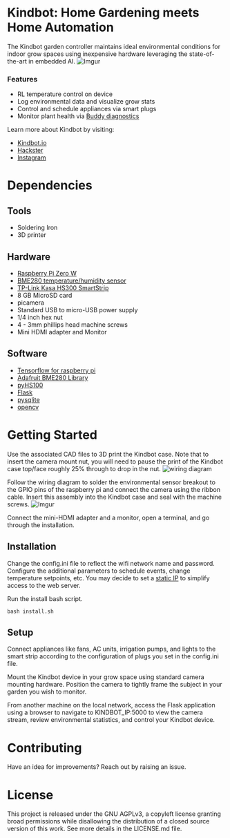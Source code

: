 # Kindbot: Home Gardening meets Home Automation

The Kindbot garden controller maintains ideal environmental conditions for indoor grow spaces using inexpensive hardware leveraging the state-of-the-art in embedded AI.
![Imgur](https://i.imgur.com/3rnUhnL.gifv)

### Features
 * RL temperature control on device
 * Log environmental data and visualize grow stats
 * Control and schedule appliances via smart plugs
 * Monitor plant health via [Buddy diagnostics](https://buddy.kindbot.io)

Learn more about Kindbot by visiting:
 * [Kindbot.io](http://kindbot.io/)
 * [Hackster](https://www.hackster.io/kindbot/kindbot-smart-home-gardening-4c218a)
 * [Instagram](https://www.instagram.com/kindbot/)

# Dependencies


## Tools
 * Soldering Iron
 * 3D printer


## Hardware
 * [Raspberry Pi Zero W](https://www.raspberrypi.org/products/raspberry-pi-zero/)
 * [BME280 temperature/humidity sensor](https://www.adafruit.com/product/2652)
 * [TP-Link Kasa HS300 SmartStrip](https://www.kasasmart.com/us/products/smart-plugs/kasa-smart-wi-fi-power-strip-hs300)
 * 8 GB MicroSD card
 * picamera
 * Standard USB to micro-USB power supply
 * 1/4 inch hex nut
 * 4 - 3mm phillips head machine screws
 * Mini HDMI adapter and Monitor

## Software
 * [Tensorflow for raspberry pi](https://github.com/samjabrahams/tensorflow-on-raspberry-pi)
 * [Adafruit BME280 Library](https://github.com/adafruit/Adafruit_BME280_Library)
 * [pyHS100](https://github.com/GadgetReactor/pyHS100)
 * [Flask](http://flask.pocoo.org/)
 * [pysqlite](https://pypi.org/project/pysqlite/)
 * [opencv](https://pypi.org/project/opencv-python/)

# Getting Started

Use the associated CAD files to 3D print the Kindbot case. 
Note that to insert the camera mount nut, you will need to pause the print of the Kindbot case top/face roughly 25% through to drop in the nut.
![wiring diagram](http://kindbot.io/images/kindbot_diagram.png)

Follow the wiring diagram to solder the environmental sensor breakout to the GPIO pins of the raspberry pi and connect the camera using the ribbon cable.
Insert this assembly into the Kindbot case and seal with the machine screws.
![Imgur](https://i.imgur.com/2KSgP50.gifv)

Connect the mini-HDMI adapter and a monitor, open a terminal, and go through the installation.

## Installation

Change the config.ini file to reflect the wifi network name and password.
Configure the additional parameters to schedule events, change temperature setpoints, etc.
You may decide to set a [static IP](https://www.modmypi.com/blog/tutorial-how-to-give-your-raspberry-pi-a-static-ip-address) to simplify access to the web server.

Run the install bash script.
```
bash install.sh
```

## Setup

Connect appliances like fans, AC units, irrigation pumps, and lights to the smart strip according to the configuration of plugs you set in the config.ini file.

Mount the Kindbot device in your grow space using standard camera mounting hardware. 
Position the camera to tightly frame the subject in your garden you wish to monitor.

From another machine on the local network, access the Flask application using a browser to navigate to KINDBOT_IP:5000 to view the camera stream, review environmental statistics, and control your Kindbot device.


# Contributing

Have an idea for improvements? Reach out by raising an issue.

# License

This project is released under the GNU AGPLv3, a copyleft license granting broad permissions while disallowing the distribution of a closed source version of this work.
See more details in the LICENSE.md file.
